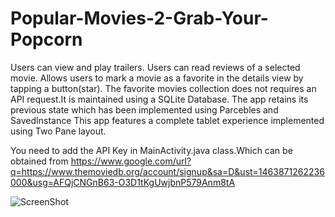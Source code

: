 # Popular-Movies-2-Grab-Your-Popcorn

Users can view and play trailers.
Users can read reviews of a selected movie.
Allows users to mark a movie as a favorite in the details view by tapping a button(star). The favorite movies collection does not requires an API request.It is maintained using a SQLite Database.
The app retains its previous state which has been implemented using Parcebles and SavedInstance
This app features a complete tablet experience implemented using Two Pane layout.

You need to add the API Key in MainActivity.java class.Which can be obtained from https://www.google.com/url?q=https://www.themoviedb.org/account/signup&sa=D&ust=1463871262236000&usg=AFQjCNGnB63-O3D1tKgUwjbnP579Anm8tA


![ScreenShot](https://raw.github.com/surbhitrao/Popular-Movies-2-Grab-Your-Popcorn-/master//app/src/main/res/drawable/screener_20160522(03-09-42).png)

  
